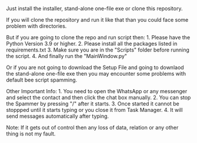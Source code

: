 Just install the installer, stand-alone one-file exe or clone this repository.

If you will clone the repository and run it like that than you could face some problem with directories.

But if you are going to clone the repo and run script then:
	1. Please have the Python Version 3.9 or higher.
	2. Please install all the packages listed in requirements.txt
	3. Make sure you are in the "Scripts" folder before running the script.
	4. And finally run the "MainWindow.py"

Or if you are not going to download the Setup File and going to downlaod the stand-alone one-file exe then you may encounter some problems with default bee script spamming.
	
Other Important Info:
	1. You need to open the WhatsApp or any messenger and select the contact and then click the chat box manually.
	2. You can stop the Spammer by pressing "/" after it starts.
	3. Once started it cannot be stoppped until it starts typing or you close it from Task Manager.
	4. It will send messages automatically after typing.
	

Note: If it gets out of control then any loss of data, relation or any other thing is not my fault.
